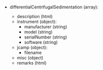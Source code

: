 - differentialCentrifugalSedimentation (array<object>):
  - description (html)
  - instrument (object):
    - manufacturer (string)
    - model (string)
    - serialNumber (string)
    - software (string)
  - jcamp (object):
    - filename
  - misc (object)
  - remarks (html)
